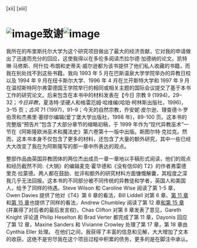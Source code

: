 <title>The Triumph of the Moon</title> <link href="OUP_Styles.css" rel="styleSheet" type="text/css"> 

[xii] [xiii]

# ![image](images/common1.gif)致谢![image](images/common2.gif)

我所在的布里斯托尔大学为这个研究项目做出了最大的经济贡献，它对我的申请做出了迅速而充分的回应，这使我得以在多伦多阅读杰拉尔德·加德纳的论文。凯特琳·马修斯、阿什拉·布朗和史蒂夫·威尔逊都为该书提供了他们私人收藏的书籍，而我在别处找不到这些书籍。我向 1993 年 5 月在巴斯温泉大学学院举办的异教日校以及 1994 年 9 月在纽卡斯尔大学、1996 年 4 月在兰开斯特大学和 1997 年 9 月在温彻斯特阿尔弗雷德国王学院举行的相同或相关主题的国际会议提交了基于本书工作的研究论文。后来包含在本书中的材料发表在【今日 宗教 9 (1994)，29–32；*今日异教*，夏洛特·坚硬人和格雷厄姆·哈维编(哈珀·柯林斯出版社，1996)，3–15 页；*古风* 71 (1997)，91–9；今天的自然宗教，乔安妮·皮尔逊、理查德·h·罗伯茨和杰弗里·塞缪尔编辑(爱丁堡大学出版社，1998 年)，89-100 页。这本书的完整版“预告片”包含了大部分章节的缩略初稿，于 1999 年作为“现代异教巫术”一节在《阿斯隆欧洲巫术和魔法史》第六卷第十一版中出版。斯图尔特·克拉克。然而，这本书本身不仅包含了更多的材料，还包含了大量的额外研究，其中一些已经大大改变了我在为阿斯隆写的那一章中所表达的观点。

整部作品由英国异教团体的两位杰出成员一章一章地以手稿形式阅读，他们的观点和经历截然不同:《大锅》的编辑麦克·霍华德和《没有信仰的 T2》的作者弗雷德里克·拉蒙德。两人都在鼓励、批评和额外的研究材料方面慷慨解囊，其程度之深我几乎无法回报。这本书的不同部分被不同传统的异教徒和学者，英国人和美国人，给予了同样的待遇。Steve Wilson 和 Caroline Wise 阅读了第 1-5 章，Owen Davies 提供了他对《T4》第 6 章的看法，Bill Liddell 对第 6 章、[第 11 章](021_part2_chapter.xhtml#actrade-9780198827368-chapter-11)和[第 15 章](025_part2_chapter.xhtml#actrade-9780198827368-chapter-15)也提供了同样的看法，Andrew Chumbley 阅读了第 12 章[和第 15 章](017_part1_chapter.xhtml#actrade-9780198827368-chapter-8)(并赢得了对后者的最后发言权)，Chas Clifton 对第 8 章发表了意见，Gareth Knight 评论道 Philip Heselton 和 Brad Verter 都完成了第 11 章，Dayonis 回应了第 12 章，Maxine Sanders 和 Vivianne Crowley 处理了第 17 章，第 18 章由 Cynthia Eller 处理。 在他们之间，我获得了丰富的信息和见解，大大增加了文本的收获。这绝不是穷尽我在这个项目过程中积累的债务，更多的是在脚注中承认。
